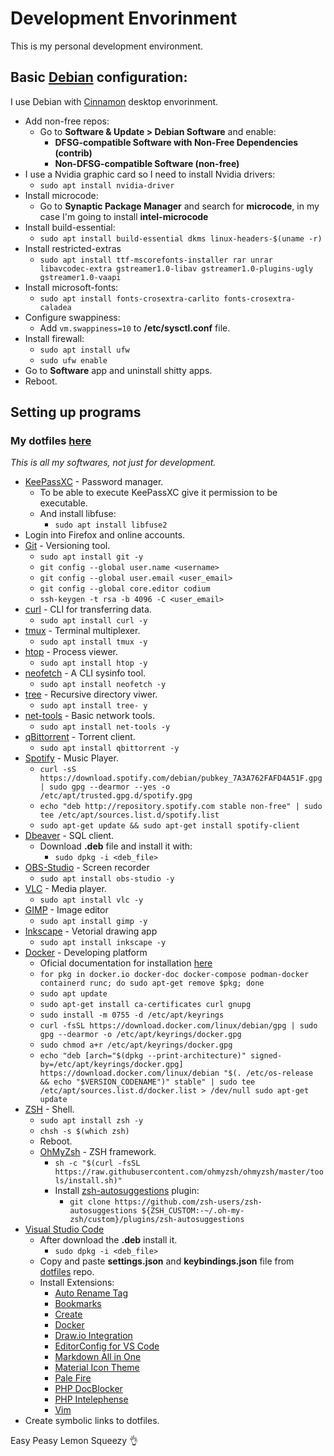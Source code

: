 # Development Envorinment

<p>This is my personal development environment.</p>

## Basic [Debian](https://www.debian.org/) configuration:
I use Debian with [Cinnamon](https://en.wikipedia.org/wiki/Cinnamon_(desktop_environment)) desktop envorinment.
- Add non-free repos:
    - Go to **Software & Update > Debian Software** and enable:
        - **DFSG-compatible Software with Non-Free Dependencies (contrib)**
        - **Non-DFSG-compatible Software (non-free)**
- I use a Nvidia graphic card so I need to install Nvidia drivers:
    - `sudo apt install nvidia-driver`
- Install microcode:
    - Go to **Synaptic Package Manager** and search for **microcode**, in my case I'm going to install **intel-microcode**
- Install build-essential:
    - `sudo apt install build-essential dkms linux-headers-$(uname -r)`
- Install restricted-extras
	- `sudo apt install ttf-mscorefonts-installer rar unrar libavcodec-extra gstreamer1.0-libav gstreamer1.0-plugins-ugly gstreamer1.0-vaapi`
- Install microsoft-fonts:
    - `sudo apt install fonts-crosextra-carlito fonts-crosextra-caladea`
- Configure swappiness:
    - Add `vm.swappiness=10` to **/etc/sysctl.conf** file.
- Install firewall: 
    - `sudo apt install ufw`
    - `sudo ufw enable`
- Go to **Software** app and uninstall shitty apps.
- Reboot.

## Setting up programs
### My dotfiles [here](https://github.com/gnulll/dotfiles)
<em>This is all my softwares, not just for development.</em>

- [KeePassXC](https://keepassxc.org/) - Password manager.
    - To be able to execute KeePassXC give it permission to be executable.
    - And install libfuse:
        - `sudo apt install libfuse2`
- Login into Firefox and online accounts.	
- [Git](https://git-scm.com/) - Versioning tool.
    - `sudo apt install git -y`
    - `git config --global user.name <username>`
    - `git config --global user.email <user_email>`
    - `git config --global core.editor codium`
    - `ssh-keygen -t rsa -b 4096 -C <user_email>`
- [curl](https://curl.se/) - CLI for transferring data.
    - `sudo apt install curl -y`
- [tmux](https://github.com/tmux/tmux/wiki) - Terminal multiplexer.
    - `sudo apt install tmux -y`
- [htop](https://github.com/htop-dev/htop) - Process viewer.
    - `sudo apt install htop -y`
- [neofetch](https://github.com/dylanaraps/neofetch) - A CLI sysinfo tool.
    - `sudo apt install neofetch -y`
- [tree](https://www.geeksforgeeks.org/tree-command-unixlinux/) - Recursive directory viwer.
    - `sudo apt install tree- y`
- [net-tools](https://github.com/ecki/net-tools) - Basic network tools.
    - `sudo apt install net-tools -y`
- [qBittorrent](https://www.qbittorrent.org/download) - Torrent client.
    - `sudo apt install qbittorrent -y`
- [Spotify](https://www.spotify.com/br-pt/download/linux/) - Music Player.
    - `curl -sS https://download.spotify.com/debian/pubkey_7A3A762FAFD4A51F.gpg | sudo gpg --dearmor --yes -o /etc/apt/trusted.gpg.d/spotify.gpg`
    - `echo "deb http://repository.spotify.com stable non-free" | sudo tee /etc/apt/sources.list.d/spotify.list`
    - `sudo apt-get update && sudo apt-get install spotify-client`
- [Dbeaver](https://dbeaver.io/download/) - SQL client.
    - Download **.deb** file and install it with:
        - `sudo dpkg -i <deb_file>`
- [OBS-Studio](https://obsproject.com/pt-br/download) - Screen recorder
    - `sudo apt install obs-studio -y`
- [VLC](https://www.videolan.org/vlc/index.pt_BR.html) - Media player.
    - `sudo apt install vlc -y`
- [GIMP](https://www.gimp.org/) - Image editor
    - `sudo apt install gimp -y`
- [Inkscape](https://inkscape.org/pt-br/) - Vetorial drawing app
    - `sudo apt install inkscape -y`
- [Docker](https://www.docker.com/) - Developing platform
    - Oficial documentation for installation [here](https://docs.docker.com/engine/install/ubuntu/)
    - `for pkg in docker.io docker-doc docker-compose podman-docker containerd runc; do sudo apt-get remove $pkg; done`
    - `sudo apt update`
    - `sudo apt-get install ca-certificates curl gnupg`
    - `sudo install -m 0755 -d /etc/apt/keyrings`
    - `curl -fsSL https://download.docker.com/linux/debian/gpg | sudo gpg --dearmor -o /etc/apt/keyrings/docker.gpg`
    - `sudo chmod a+r /etc/apt/keyrings/docker.gpg`
    - `echo "deb [arch="$(dpkg --print-architecture)" signed-by=/etc/apt/keyrings/docker.gpg] https://download.docker.com/linux/debian "$(. /etc/os-release && echo "$VERSION_CODENAME")" stable" | sudo tee /etc/apt/sources.list.d/docker.list > /dev/null sudo apt-get update`    
- [ZSH](https://www.zsh.org/) - Shell.
    - `sudo apt install zsh -y`
    - `chsh -s $(which zsh)`
    - Reboot.
    - [OhMyZsh](https://ohmyz.sh/) - ZSH framework.
        - `sh -c "$(curl -fsSL https://raw.githubusercontent.com/ohmyzsh/ohmyzsh/master/tools/install.sh)"`
        - Install [zsh-autosuggestions](https://github.com/zsh-users/zsh-autosuggestions) plugin:
            - `git clone https://github.com/zsh-users/zsh-autosuggestions ${ZSH_CUSTOM:-~/.oh-my-zsh/custom}/plugins/zsh-autosuggestions`
- [Visual Studio Code](https://code.visualstudio.com/)
    - After download the **.deb** install it.
        - `sudo dpkg -i <deb_file>`
    - Copy and paste **settings.json** and **keybindings.json** file from [dotfiles](https://github.com/gnulll/dotfiles) repo.
    - Install Extensions:
        - [Auto Rename Tag](https://marketplace.visualstudio.com/items?itemName=formulahendry.auto-rename-tag)
        - [Bookmarks](https://marketplace.visualstudio.com/items?itemName=alefragnani.Bookmarks)
        - [Create](https://marketplace.visualstudio.com/items?itemName=hideoo.create)
        - [Docker](https://marketplace.visualstudio.com/items?itemName=ms-azuretools.vscode-docker)
        - [Draw.io Integration](https://marketplace.visualstudio.com/items?itemName=hediet.vscode-drawio)
        - [EditorConfig for VS Code](https://marketplace.visualstudio.com/items?itemName=EditorConfig.EditorConfig)
        - [Markdown All in One](https://marketplace.visualstudio.com/items?itemName=yzhang.markdown-all-in-one)
        - [Material Icon Theme](https://marketplace.visualstudio.com/items?itemName=PKief.material-icon-theme)
        - [Pale Fire](https://marketplace.visualstudio.com/items?itemName=matklad.pale-fire)
        - [PHP DocBlocker](https://marketplace.visualstudio.com/items?itemName=neilbrayfield.php-docblocker)
        - [PHP Intelephense](https://marketplace.visualstudio.com/items?itemName=bmewburn.vscode-intelephense-client)
        - [Vim](https://marketplace.visualstudio.com/items?itemName=vscodevim.vim)
- Create symbolic links to dotfiles.

Easy Peasy Lemon Squeezy 👌
